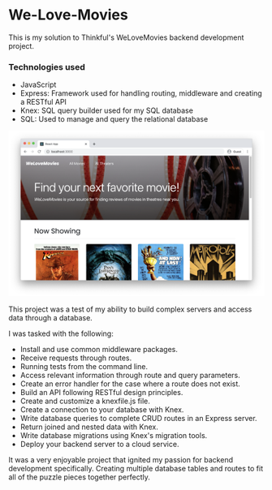 # We-Love-Movies

This is my solution to Thinkful's WeLoveMovies backend development project.

### Technologies used
- JavaScript
- Express: Framework used for handling routing, middleware and creating a RESTful API
- Knex: SQL query builder used for my SQL database
- SQL: Used to manage and query the relational database

![Dashboard](docs/images/WeLoveMovies.png)

This project was a test of my ability to build complex servers and access data through a database.

I was tasked with the following:

- Install and use common middleware packages.
- Receive requests through routes.
- Running tests from the command line.
- Access relevant information through route and query parameters.
- Create an error handler for the case where a route does not exist.
- Build an API following RESTful design principles.
- Create and customize a knexfile.js file.
- Create a connection to your database with Knex.
- Write database queries to complete CRUD routes in an Express server.
- Return joined and nested data with Knex.
- Write database migrations using Knex's migration tools.
- Deploy your backend server to a cloud service.

It was a very enjoyable project that ignited my passion for backend development specifically. Creating multiple database tables and routes to fit all of the puzzle pieces together perfectly.